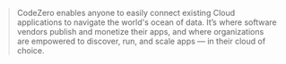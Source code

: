 <!-- markdownlint-disable MD041 -->

> CodeZero enables anyone to easily connect existing Cloud applications to
> navigate the world's ocean of data. It’s where software vendors publish and
> monetize their apps, and where organizations are empowered to discover, run,
> and scale apps — in their cloud of choice.
